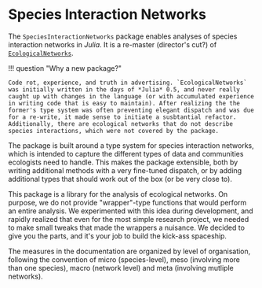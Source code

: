 # Species Interaction Networks

The `SpeciesInteractionNetworks` package enables analyses of species interaction
networks in *Julia*. It is a re-master (director's cut?) of
[`EcologicalNetworks`](https://github.com/PoisotLab/EcologicalNetworks.jl/).

!!! question "Why a new package?"

    Code rot, experience, and truth in advertising. `EcologicalNetworks` was initially written in the days of *Julia* 0.5, and never really caught up with changes in the language (or with accumulated experience in writing code that is easy to maintain). After realizing the the former's type system was often preventing elegant dispatch and was due for a re-write, it made sense to initiate a susbtantial refactor. Additionally, there are ecological networks that do not describe species interactions, which were not covered by the package.

The package is built around a type system for species interaction networks,
which is intended to capture the different types of data and communities
ecologists need to handle. This makes the package extensible, both by writing
additional methods with a very fine-tuned dispatch, or by adding additional
types that should work out of the box (or be very close to).

This package is a library for the analysis of ecological networks. On purpose,
we do not provide "wrapper"-type functions that would perform an entire
analysis. We experimented with this idea during development, and rapidly
realized that even for the most simple research project, we needed to make small
tweaks that made the wrappers a nuisance. We decided to give you the parts, and
it's your job to build the kick-ass spaceship.

The measures in the documentation are organized by level of organisation,
following the convention of micro (species-level), meso (involving more than one
species), macro (network level) and meta (involving mutliple networks).